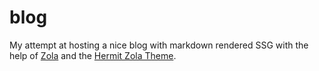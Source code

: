 # blog

My attempt at hosting a nice blog with markdown rendered SSG with the help of [Zola](https://www.getzola.org/) and the [Hermit Zola Theme](https://github.com/VersBinarii/hermit_zola).
